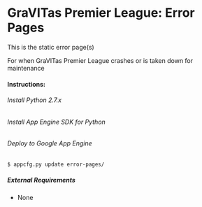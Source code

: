 GraVITas Premier League: Error Pages
====================================

This is the static error page(s)

For when GraVITas Premier League crashes or is taken down for maintenance

#### Instructions:
###### Install Python 2.7.x
###### Install App Engine SDK for Python
###### Deploy to Google App Engine
    $ appcfg.py update error-pages/

##### External Requirements
* None
